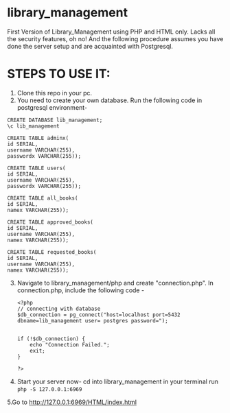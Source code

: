# library_management
First Version of Library_Management using PHP and HTML only.
Lacks all the security features, oh no!
And the following procedure assumes you have done the server setup and are acquainted with Postgresql.
# STEPS TO USE IT:
1. Clone this repo in your pc.
2. You need to create your own database. Run the following code in postgresql environment-
  ```
  CREATE DATABASE lib_management;
  \c lib_management
  
  CREATE TABLE adminx(
  id SERIAL,
  username VARCHAR(255),
  passwordx VARCHAR(255));
  
  CREATE TABLE users(
  id SERIAL,
  username VARCHAR(255),
  passwordx VARCHAR(255));
  
  CREATE TABLE all_books(
  id SERIAL,
  namex VARCHAR(255));
  
  CREATE TABLE approved_books(
  id SERIAL,
  username VARCHAR(255),
  namex VARCHAR(255));
  
  CREATE TABLE requested_books(
  id SERIAL,
  username VARCHAR(255),
  namex VARCHAR(255));
  ```
3. Navigate to library_management/php and create "connection.php".
    In connection.php, include the following code -
    ```
    <?php 
    // connecting with database
    $db_connection = pg_connect("host=localhost port=5432 dbname=lib_management user= postgres password=");
    

    if (!$db_connection) {
        echo "Connection Failed.";
        exit;
    }
    
    ?>
 4. Start your server now-
   cd into library_management in your terminal
   run ```php -S 127.0.0.1:6969```
   
  5.Go to http://127.0.0.1:6969/HTML/index.html
    
  
  
  
